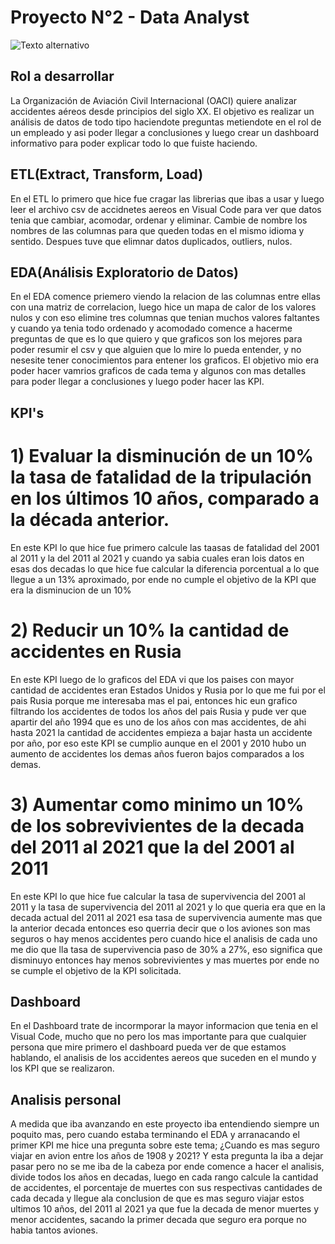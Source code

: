 # Proyecto N°2 - Data Analyst
![Texto alternativo](https://2.bp.blogspot.com/_K-TXLQR7DhQ/TD_Zo3BFBjI/AAAAAAAACsI/TvFGPEGiUSU/s1600/planecrash700.jpg)


## Rol a desarrollar

La Organización de Aviación Civil Internacional (OACI) quiere analizar accidentes aéreos desde principios del siglo XX. El objetivo es realizar un análisis de datos de todo tipo haciendote preguntas metiendote en el rol de un empleado y asi poder llegar a conclusiones y luego crear un dashboard informativo para poder explicar todo lo que fuiste haciendo.


## ETL(Extract, Transform, Load)

En el ETL lo primero que hice fue cragar las librerias que ibas a usar y luego leer el archivo csv de accidnetes aereos en Visual Code para ver que datos tenia que cambiar, acomodar, ordenar y eliminar. Cambie de nombre los nombres de las columnas para que queden todas en el mismo idioma y sentido. Despues tuve que elimnar datos duplicados, outliers, nulos.

## EDA(Análisis Exploratorio de Datos)

En el EDA comence priemero viendo la relacion de las columnas entre ellas con una matriz de correlacion, luego hice un mapa de calor de los valores nulos y con eso elimine tres columnas que tenian muchos valores faltantes y cuando ya tenia todo ordenado y acomodado comence a hacerme preguntas de que es lo que quiero y que graficos son los mejores para poder resumir el csv y que alguien que lo mire lo pueda entender, y no nesesite tener conocimientos para entener los graficos. 
El objetivo mio era poder hacer vamrios graficos de cada tema y algunos con mas detalles para poder llegar a conclusiones y luego poder hacer las KPI.

## KPI's

# 1) Evaluar la disminución de un 10% la tasa de fatalidad de la tripulación en los últimos 10 años, comparado a la década anterior.
En este KPI lo que hice fue primero calcule las taasas de fatalidad del 2001 al 2011 y la del 2011 al 2021 y cuando ya sabia cuales eran lois datos en esas dos decadas lo que hice fue calcular la diferencia porcentual a lo que llegue a un 13% aproximado, por ende no cumple el objetivo de la KPI que era la disminucion de un 10%
# 2) Reducir un 10% la cantidad de accidentes en Rusia
En este KPI luego de lo graficos del EDA vi que los paises con mayor cantidad de accidentes eran Estados Unidos y Rusia por lo que me fui por el pais Rusia porque me interesaba mas el pai, entonces hic eun grafico filtrando los accidentes de todos los años del pais Rusia y pude ver que apartir del año 1994 que es uno de los años con mas accidentes, de ahi hasta 2021 la cantidad de accidentes empieza a bajar hasta un accidente por año, por eso este KPI se cumplio aunque en el 2001 y 2010 hubo un aumento de accidentes los demas años fueron bajos comparados a los demas.
# 3) Aumentar como minimo un 10% de los sobrevivientes de la decada del 2011 al 2021 que la del 2001 al 2011
En este KPI lo que hice fue calcular la tasa de supervivencia del 2001 al 2011 y la tasa de supervivencia del 2011 al 2021 y lo que queria era que en la decada actual del 2011 al 2021 esa tasa de supervivencia aumente mas que la anterior decada entonces eso querria decir que o los aviones son mas seguros o hay menos accidentes pero cuando hice el analisis de cada uno me dio que lla tasa de supervivencia paso de 30% a 27%, eso significa que disminuyo entonces hay menos sobrevivientes y mas muertes por ende no se cumple el objetivo de la KPI solicitada.

## Dashboard
En el Dashboard trate de incormporar la mayor informacion que tenia en el Visual Code, mucho que no pero los mas importante para que cualquier persona que mire primero el dashboard pueda ver de que estamos hablando, el analisis de los accidentes aereos que suceden en el mundo y los KPI que se realizaron. 

## Analisis personal
A medida que iba avanzando en este proyecto iba entendiendo siempre un poquito mas, pero cuando estaba terminando el EDA y arranacando el primer KPI me hice una pregunta sobre este tema;
¿Cuando es mas seguro viajar en avion entre los años de 1908 y 2021?
Y esta pregunta la iba a dejar pasar pero no se me iba de la cabeza por ende comence a hacer el analisis, divide todos los años en decadas, luego en cada rango calcule la cantidad de accidentes, el porcentaje de muertes con sus respectivas cantidades de cada decada y llegue ala conclusion de que es mas seguro viajar estos ultimos 10 años, del 2011 al 2021 ya que fue la decada de menor muertes y menor accidentes, sacando la primer decada que seguro era porque no habia tantos aviones.


